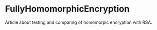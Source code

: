 FullyHomomorphicEncryption
==========================

Article about testing and comparing of homomorpic encryption with RSA.
